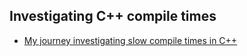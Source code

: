 ## Investigating C++ compile times
* [My journey investigating slow compile times in C++](http://coding-scars.com/investigating-cpp-compile-times-0/)
